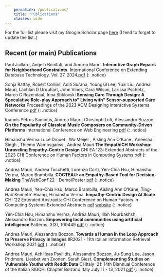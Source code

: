 ```yaml
---
    permalink: /publications/
    title: "Publications"
    classes: wide
---
```


For the full list please visit my Google Scholar page [here](https://scholar.google.com/citations?hl=it&user=pmziRtMAAAAJ&view_op=list_work) (I tend to forget to update the list..)

## Recent (or main) Publications

Paul Juillard, Angela Bonifati, and Andrea Mauri. **Interactive Graph Repairs for Neighborhood Constraints.** International Conference on Extending Database Technology. Vol. 27. 2024.[pdf](https://openproceedings.org/2024/conf/edbt/paper-52.pdf)
{: .notice} 

Sonja Rattay, Robert Collins, Aditi Surana, Youngsil Lee, Yuxi Liu, Andrea Mauri, Lachlan D Urquhart, John Vines, Cara Wilson, Larissa Pschetz, Marco C Rozendaal, Irina Shklovski **Sensing Care Through Design: A Speculative Role-play Approach to" Living with" Sensor-supported Care Networks** Proceedings of the 2023 ACM Designing Interactive Systems Conference [pdf](https://dl.acm.org/doi/abs/10.1145/3563657.3596066)
{: .notice} 

Ioannis Petros Samiotis, Andrea Mauri, Chirstoph Lofi, Alessandro Bozzon **On the Popularity of Classical Music Composers on Community-Driven Platforms** International Conference on Web Engineering [pdf](https://link.springer.com/chapter/10.1007/978-3-031-34444-2_24)
{: .notice}

Himanshu Verma Luce Drouet , Wo Meijer , Aisling Ann O'Kane , Aneesha Singh , Thiemo Wambsganss , Andrea Mauri **The EmpathiCH Workshop: Unraveling Empathy-Centric Design**  CHI EA '23: Extended Abstracts of the 2023 CHI Conference on Human Factors in Computing Systems [pdf](https://dl.acm.org/doi/abs/10.1145/3544549.3573796)
{: .notice}

Andrea Mauri, Andrea Tocchetti, Lorenzo Corti, Yen-Chia Hsu, Himanshu Verma, Marco Brambilla.  **COCTEAU: an Empathy-Based Tool for Decision-Making** TheWebConf'22 - Demo/Poster [pdf](https://www2022.thewebconf.org/PaperFiles/47.pdf)
{: .notice} 

Andrea Mauri, Yen-Chia Hsu, Marco Brambilla, Aisling Ann O'Kane, Ting-Hao'Kenneth' Huang, Himanshu Verma.  **Empathy-Centric Design At Scale** CHI '22 Extended Abstracts: CHI Conference on Human Factors in Computing Systems Extended Abstracts [pdf](https://dl.acm.org/doi/abs/10.1145/3491101.3503744) [website](https://www.empathich.io/)
{: .notice} 

Yen-Chia Hsu, Himanshu Verma, Andrea Mauri, Illah Nourbakhsh, Alessandro Bozzon. **Empowering local communities using artificial intelligence** Patterns, 3(3), 100449 [pdf](https://www.sciencedirect.com/science/article/pii/S2666389922000228)
{: .notice} 

Andrea Mauri, Alessandro Bozzon. **Towards a Human in the Loop Approach to Preserve Privacy in Images** IIR2021 - 11th Italian Information Retrieval Workshop 2021 [pdf](http://ceur-ws.org/Vol-2947/paper6.pdf)
{: .notice} 

Andrea Mauri, Achilleas Psyllidis, Alessandro Bozzon, Ju-Sung Lee, Jason Pridmore, Liesbet van Zoonen, Sarah Giest. **Complementing Studies on Vulnerable Youths with Reddit Data** CHItaly '21: 14th Biannual Conference of the Italian SIGCHI Chapter Bolzano Italy July 11 - 13, 2021 [pdf](https://dl.acm.org/doi/pdf/10.1145/3464385.3464703)
{: .notice} 